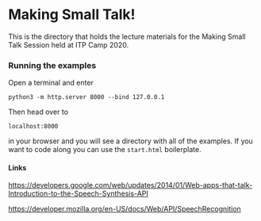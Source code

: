 # Making Small Talk!


This is the directory that holds the lecture materials for the Making Small Talk Session held at ITP Camp 2020.

### Running the examples

Open a terminal and enter

`python3 -m http.server 8000 --bind 127.0.0.1`


Then head over to

`localhost:8000`

in your browser and you will see a directory with all of the examples.  If you want to code along you can use the `start.html` boilerplate.  



#### Links

https://developers.google.com/web/updates/2014/01/Web-apps-that-talk-Introduction-to-the-Speech-Synthesis-API

https://developer.mozilla.org/en-US/docs/Web/API/SpeechRecognition
